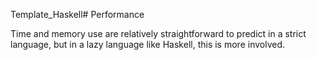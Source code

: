 Template_Haskell# Performance

Time and memory use are relatively straightforward to predict in a strict language, but in a lazy language like Haskell, this is more involved.
